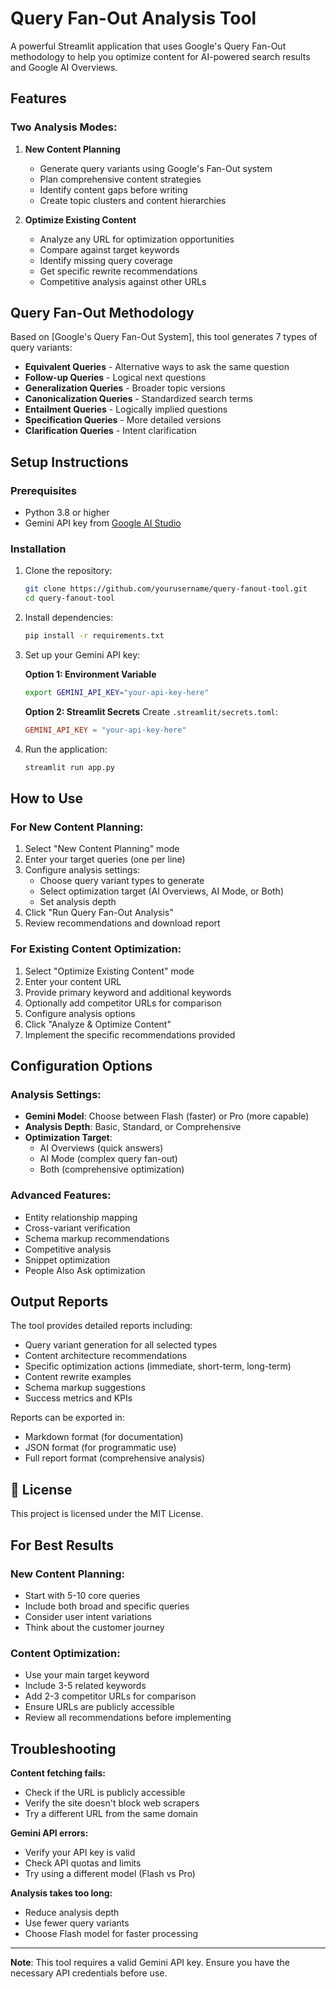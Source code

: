 # Query Fan-Out Analysis Tool

A powerful Streamlit application that uses Google's Query Fan-Out methodology to help you optimize content for AI-powered search results and Google AI Overviews.

## Features

### Two Analysis Modes:

1. **New Content Planning** 
   - Generate query variants using Google's Fan-Out system
   - Plan comprehensive content strategies
   - Identify content gaps before writing
   - Create topic clusters and content hierarchies

2. **Optimize Existing Content**
   - Analyze any URL for optimization opportunities
   - Compare against target keywords
   - Identify missing query coverage
   - Get specific rewrite recommendations
   - Competitive analysis against other URLs

## Query Fan-Out Methodology

Based on [Google's Query Fan-Out System], this tool generates 7 types of query variants:

- **Equivalent Queries** - Alternative ways to ask the same question
- **Follow-up Queries** - Logical next questions
- **Generalization Queries** - Broader topic versions
- **Canonicalization Queries** - Standardized search terms
- **Entailment Queries** - Logically implied questions
- **Specification Queries** - More detailed versions
- **Clarification Queries** - Intent clarification

## Setup Instructions

### Prerequisites

- Python 3.8 or higher
- Gemini API key from [Google AI Studio](https://makersuite.google.com/app/apikey)

### Installation

1. Clone the repository:
   ```bash
   git clone https://github.com/yourusername/query-fanout-tool.git
   cd query-fanout-tool
   ```

2. Install dependencies:
   ```bash
   pip install -r requirements.txt
   ```

3. Set up your Gemini API key:
   
   **Option 1: Environment Variable**
   ```bash
   export GEMINI_API_KEY="your-api-key-here"
   ```
   
   **Option 2: Streamlit Secrets**
   Create `.streamlit/secrets.toml`:
   ```toml
   GEMINI_API_KEY = "your-api-key-here"
   ```

4. Run the application:
   ```bash
   streamlit run app.py
   ```

## How to Use

### For New Content Planning:

1. Select "New Content Planning" mode
2. Enter your target queries (one per line)
3. Configure analysis settings:
   - Choose query variant types to generate
   - Select optimization target (AI Overviews, AI Mode, or Both)
   - Set analysis depth
4. Click "Run Query Fan-Out Analysis"
5. Review recommendations and download report

### For Existing Content Optimization:

1. Select "Optimize Existing Content" mode
2. Enter your content URL
3. Provide primary keyword and additional keywords
4. Optionally add competitor URLs for comparison
5. Configure analysis options
6. Click "Analyze & Optimize Content"
7. Implement the specific recommendations provided

## Configuration Options

### Analysis Settings:
- **Gemini Model**: Choose between Flash (faster) or Pro (more capable)
- **Analysis Depth**: Basic, Standard, or Comprehensive
- **Optimization Target**: 
  - AI Overviews (quick answers)
  - AI Mode (complex query fan-out)
  - Both (comprehensive optimization)

### Advanced Features:
- Entity relationship mapping
- Cross-variant verification
- Schema markup recommendations
- Competitive analysis
- Snippet optimization
- People Also Ask optimization

## Output Reports

The tool provides detailed reports including:

- Query variant generation for all selected types
- Content architecture recommendations
- Specific optimization actions (immediate, short-term, long-term)
- Content rewrite examples
- Schema markup suggestions
- Success metrics and KPIs

Reports can be exported in:
- Markdown format (for documentation)
- JSON format (for programmatic use)
- Full report format (comprehensive analysis)

## 📄 License

This project is licensed under the MIT License.

## For Best Results

### New Content Planning:
- Start with 5-10 core queries
- Include both broad and specific queries
- Consider user intent variations
- Think about the customer journey

### Content Optimization:
- Use your main target keyword
- Include 3-5 related keywords
- Add 2-3 competitor URLs for comparison
- Ensure URLs are publicly accessible
- Review all recommendations before implementing

## Troubleshooting

**Content fetching fails:**
- Check if the URL is publicly accessible
- Verify the site doesn't block web scrapers
- Try a different URL from the same domain

**Gemini API errors:**
- Verify your API key is valid
- Check API quotas and limits
- Try using a different model (Flash vs Pro)

**Analysis takes too long:**
- Reduce analysis depth
- Use fewer query variants
- Choose Flash model for faster processing

---

**Note**: This tool requires a valid Gemini API key. Ensure you have the necessary API credentials before use.

